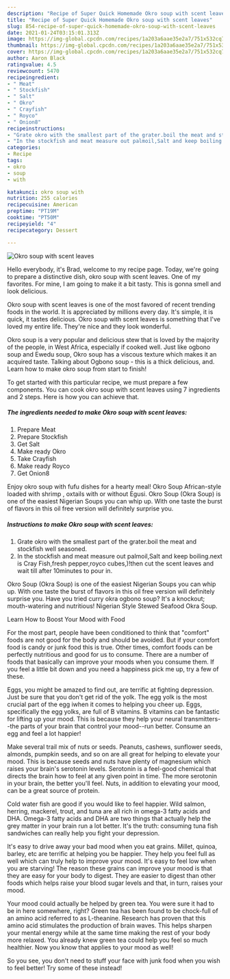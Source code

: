 ```yaml
---
description: "Recipe of Super Quick Homemade Okro soup with scent leaves"
title: "Recipe of Super Quick Homemade Okro soup with scent leaves"
slug: 854-recipe-of-super-quick-homemade-okro-soup-with-scent-leaves
date: 2021-01-24T03:15:01.313Z
image: https://img-global.cpcdn.com/recipes/1a203a6aae35e2a7/751x532cq70/okro-soup-with-scent-leaves-recipe-main-photo.jpg
thumbnail: https://img-global.cpcdn.com/recipes/1a203a6aae35e2a7/751x532cq70/okro-soup-with-scent-leaves-recipe-main-photo.jpg
cover: https://img-global.cpcdn.com/recipes/1a203a6aae35e2a7/751x532cq70/okro-soup-with-scent-leaves-recipe-main-photo.jpg
author: Aaron Black
ratingvalue: 4.5
reviewcount: 5470
recipeingredient:
- " Meat"
- " Stockfish"
- " Salt"
- " Okro"
- " Crayfish"
- " Royco"
- " Onion8"
recipeinstructions:
- "Grate okro with the smallest part of the grater.boil the meat and stockfish well seasoned."
- "In the stockfish and meat measure out palmoil,Salt and keep boiling.next is Cray Fish,fresh pepper,royco cubes,)!then cut the scent leaves and wait till after 10minutes to pour in."
categories:
- Recipe
tags:
- okro
- soup
- with

katakunci: okro soup with 
nutrition: 255 calories
recipecuisine: American
preptime: "PT19M"
cooktime: "PT50M"
recipeyield: "4"
recipecategory: Dessert

---
```



![Okro soup with scent leaves](https://img-global.cpcdn.com/recipes/1a203a6aae35e2a7/751x532cq70/okro-soup-with-scent-leaves-recipe-main-photo.jpg)

Hello everybody, it's Brad, welcome to my recipe page. Today, we're going to prepare a distinctive dish, okro soup with scent leaves. One of my favorites. For mine, I am going to make it a bit tasty. This is gonna smell and look delicious.

Okro soup with scent leaves is one of the most favored of recent trending foods in the world. It is appreciated by millions every day. It's simple, it is quick, it tastes delicious. Okro soup with scent leaves is something that I've loved my entire life. They're nice and they look wonderful.

Okro soup is a very popular and delicious stew that is loved by the majority of the people, in West Africa, especially if cooked well. Just like ogbono soup and Ewedu soup, Okro soup has a viscous texture which makes it an acquired taste. Talking about Ogbono soup - this is a thick delicious, and. Learn how to make okro soup from start to finish!


To get started with this particular recipe, we must prepare a few components. You can cook okro soup with scent leaves using 7 ingredients and 2 steps. Here is how you can achieve that.

<!--inarticleads1-->

##### The ingredients needed to make Okro soup with scent leaves:

1. Prepare  Meat
1. Prepare  Stockfish
1. Get  Salt
1. Make ready  Okro
1. Take  Crayfish
1. Make ready  Royco
1. Get  Onion8


Enjoy okro soup with fufu dishes for a hearty meal! Okro Soup African-style loaded with shrimp , oxtails with or without Egusi. Okro Soup (Okra Soup) is one of the easiest Nigerian Soups you can whip up. With one taste the burst of flavors in this oil free version will definitely surprise you. 

<!--inarticleads2-->

##### Instructions to make Okro soup with scent leaves:

1. Grate okro with the smallest part of the grater.boil the meat and stockfish well seasoned.
1. In the stockfish and meat measure out palmoil,Salt and keep boiling.next is Cray Fish,fresh pepper,royco cubes,)!then cut the scent leaves and wait till after 10minutes to pour in.


Okro Soup (Okra Soup) is one of the easiest Nigerian Soups you can whip up. With one taste the burst of flavors in this oil free version will definitely surprise you. Have you tried curry okra ogbono soup? It&#39;s a knockout; mouth-watering and nutritious! Nigerian Style Stewed Seafood Okra Soup. 

Learn How to Boost Your Mood with Food


For the most part, people have been conditioned to think that "comfort" foods are not good for the body and should be avoided. But if your comfort food is candy or junk food this is true. Other times, comfort foods can be perfectly nutritious and good for us to consume. There are a number of foods that basically can improve your moods when you consume them. If you feel a little bit down and you need a happiness pick me up, try a few of these.

Eggs, you might be amazed to find out, are terrific at fighting depression. Just be sure that you don't get rid of the yolk. The egg yolk is the most crucial part of the egg iwhen it comes to helping you cheer up. Eggs, specifically the egg yolks, are full of B vitamins. B vitamins can be fantastic for lifting up your mood. This is because they help your neural transmitters--the parts of your brain that control your mood--run better. Consume an egg and feel a lot happier!

Make several trail mix of nuts or seeds. Peanuts, cashews, sunflower seeds, almonds, pumpkin seeds, and so on are all great for helping to elevate your mood. This is because seeds and nuts have plenty of magnesium which raises your brain's serotonin levels. Serotonin is a feel-good chemical that directs the brain how to feel at any given point in time. The more serotonin in your brain, the better you'll feel. Nuts, in addition to elevating your mood, can be a great source of protein.

Cold water fish are good if you would like to feel happier. Wild salmon, herring, mackerel, trout, and tuna are all rich in omega-3 fatty acids and DHA. Omega-3 fatty acids and DHA are two things that actually help the grey matter in your brain run a lot better. It's the truth: consuming tuna fish sandwiches can really help you fight your depression. 

It's easy to drive away your bad mood when you eat grains. Millet, quinoa, barley, etc are terrific at helping you be happier. They help you feel full as well which can truly help to improve your mood. It's easy to feel low when you are starving! The reason these grains can improve your mood is that they are easy for your body to digest. They are easier to digest than other foods which helps raise your blood sugar levels and that, in turn, raises your mood.

Your mood could actually be helped by green tea. You were sure it had to be in here somewhere, right? Green tea has been found to be chock-full of an amino acid referred to as L-theanine. Research has proven that this amino acid stimulates the production of brain waves. This helps sharpen your mental energy while at the same time making the rest of your body more relaxed. You already knew green tea could help you feel so much healthier. Now you know that applies to your mood as well!

So you see, you don't need to stuff your face with junk food when you wish to feel better! Try some of these instead!

